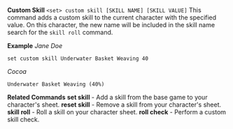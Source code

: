**Custom Skill**
`<set> custom skill [SKILL NAME] [SKILL VALUE]`
This command adds a custom skill to the current character with the specified value. On this character, the new name will be included in the skill name search for the `skill roll` command.

__Example__
*Jane Doe*
```
set custom skill Underwater Basket Weaving 40
```
*Cocoa*
```
Underwater Basket Weaving (40%)
```
__Related Commands__
**set skill** - Add a skill from the base game to your character's sheet.
**reset skill** - Remove a skill from your character's sheet.
**skill roll** - Roll a skill on your character sheet.
**roll check** - Perform a custom skill check.
